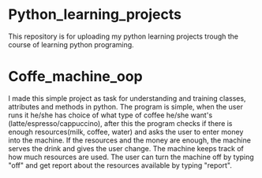 # Python_learning_projects
This repository is for uploading my python learning projects trough the course of learning python programing.

# Coffe_machine_oop
I made this simple project as task for understanding and training classes, attributes and methods in python. 
The program is simple, when the user runs it he/she has choice of what type of coffee he/she want's (latte/espresso/cappuccino), after this the program checks if there is enough resources(milk, coffee, water) and asks the user to enter money into the machine. If the resources and the money are enough, the machine serves the drink and gives the user change. The machine keeps track of how much resources are used. The user can turn the machine off by typing "off" and get report about the resources available by typing "report".

